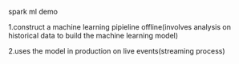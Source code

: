 spark ml demo 

1.construct a machine learning pipieline offline(involves analysis on historical data to build the machine learning model)

2.uses the model in production on live events(streaming process)
